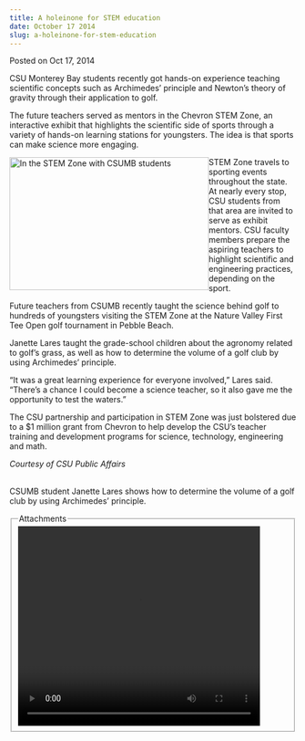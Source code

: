 ```yaml
---
title: A holeinone for STEM education
date: October 17 2014
slug: a-holeinone-for-stem-education
---
```


 



<span class="date">Posted on Oct 17, 2014    </span>
<p>CSU Monterey Bay students recently got hands-on experience
teaching scientific concepts such as Archimedes&#x2019; principle and
Newton&#x2019;s theory of gravity through their application to golf.</p>
<p>The future teachers served as mentors in the Chevron STEM Zone,
an interactive exhibit that highlights the scientific side of
sports through a variety of hands-on learning stations for
youngsters. The idea is that sports can make science more
engaging.</p>
<p><img alt="In the STEM Zone with CSUMB students" src="https://news.csumb.edu/sites/default/files/65/attachments/news/images/stem_zone_photo.jpg" style="float:left; width:350px; height:233px">STEM Zone travels
to sporting events throughout the state. At nearly every stop, CSU
students from that area are invited to serve as exhibit mentors.
CSU faculty members prepare the aspiring teachers to highlight
scientific and engineering practices, depending on the sport.</img></p>
<p>Future teachers from CSUMB recently taught the science behind
golf to hundreds of youngsters visiting the STEM Zone at the Nature
Valley First Tee Open golf tournament in Pebble Beach.</p>
<p>Janette Lares taught the grade-school children about the
agronomy related to golf&#x2019;s grass, as well as how to determine the
volume of a golf club by using Archimedes&#x2019; principle.</p>
<p>&#x201C;It was a great learning experience for everyone involved,&#x201D;
Lares said. &#x201C;There&#x2019;s a chance I could become a science teacher, so
it also gave me the opportunity to test the waters.&#x201D;</p>
<p>The CSU partnership and participation in STEM Zone was just
bolstered due to a $1 million grant from Chevron to help develop
the CSU&#x2019;s teacher training and development programs for science,
technology, engineering and math.</p>
<p class="small"><em>Courtesy of CSU Public Affairs</em></p>
<p><br>
CSUMB student Janette Lares shows how to determine the volume of a
golf club by using Archimedes&#x2019; principle.</br></p>
<fieldset class="fieldgroup group-attachments">
<legend>Attachments</legend>
<div class="field field-type-emvideo field-field-attach-video">
<div class="field-items">
<div class="field-item odd">
<div class="emvideo emvideo-video emvideo-youtube">
<div class="emfield-emvideo emfield-emvideo-youtube">
<div id="emvideo-youtube-flash-wrapper-1">
<!--<object type="application/x-shockwave-flash" height="350" width="425" data="https://www.youtube.com/v/x7vAhgiA65c&amp;rel=0&amp;enablejsapi=1&amp;playerapiid=ytplayer&amp;fs=1" id="emvideo-youtube-flash-1">
          <param name="movie" value="https://www.youtube.com/v/x7vAhgiA65c&amp;rel=0&amp;enablejsapi=1&amp;playerapiid=ytplayer&amp;fs=1" />
          <param name="allowScriptAccess" value="sameDomain"/>
          <param name="quality" value="best"/>
          <param name="allowFullScreen" value="true"/>
          <param name="bgcolor" value="#FFFFFF"/>
          <param name="scale" value="noScale"/>
          <param name="salign" value="TL"/>
          <param name="FlashVars" value="playerMode=embedded" />
          <param name="wmode" value="transparent" />
        </object>-->
<video controls="" width="425" height="350">
<source src="https://r7---sn-o097zne6.googlevideo.com/videoplayback?ms=au&amp;id=o-AEvkgYF2dM1Xx0nPXU4LsGvk4XHrpyo8KALXvrUNRHjA&amp;mv=m&amp;pl=23&amp;mt=1422318189&amp;upn=m3ViMQykp2s&amp;expire=1422339870&amp;sver=3&amp;sparams=dur,id,initcwndbps,ip,ipbits,itag,mm,ms,mv,pl,ratebypass,source,upn,expire&amp;itag=18&amp;signature=5BE4936C1E2F89BDC95774B8C0F3FA99880187FC.9F692783C292C5C1CFA1DACBF126E56E0662DD96&amp;ipbits=0&amp;ratebypass=yes&amp;initcwndbps=4207500&amp;ip=198.189.249.65&amp;key=yt5&amp;fexp=900718,907263,916104,923368,927622,929821,930676,936121,9406392,941004,943917,947225,948124,952302,952605,952901,955301,957103,957105,957201,959701&amp;dur=34.992&amp;source=youtube&amp;mm=31&amp;name=x7vAhgiA65c" type="video/mp4"/></video></div>
</div>
</div>
</div>
</div>
</div>
</fieldset>





```
